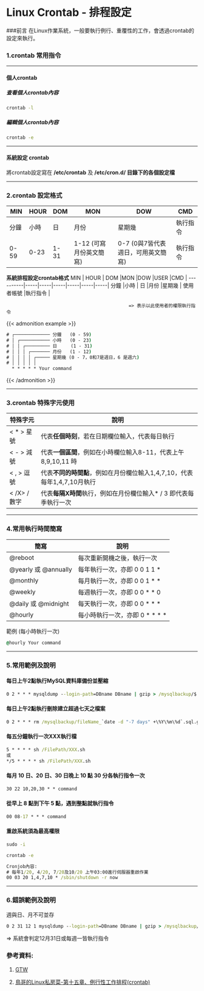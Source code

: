 # Linux Crontab - 排程設定


###前言
在Linux作業系統，一般要執行例行、重覆性的工作，會透過crontab的設定來執行。


### 1.crontab 常用指令
***
#### 個人crontab

##### 查看個人crontab內容
```cmd
crontab -l
```

##### 編輯個人crontab內容
```cmd
crontab -e
```
***
#### 系統設定 crontab
將crontab設定寫在 **/etc/crontab** 及 **/etc/cron.d/ 目錄下的各個設定檔**

***
### 2.crontab 設定格式
MIN       | HOUR  | DOM  |MON   |DOW   |CMD   |
----------|-----|-----|-----|-----|-----|
分鐘      |小時  | 日  |月份   |星期幾   |執行指令   |
0-59      |0-23  | 1-31  |1-12 (可寫月份英文簡寫)  |0-7 (0與7皆代表週日，可用英文簡寫)   |執行指令   |


**系統排程設定crontab格式**
MIN       | HOUR  | DOM  |MON   |DOW   |USER   |CMD   |
----------|-----|-----|-----|-----|-----|-----|
分鐘      |小時  | 日  |月份   |星期幾   | 使用者帳號 |執行指令   |

                                                 => 表示以此使用者的權限執行指令

{{< admonition example >}}
```cmd
# ┌───────────── 分鐘   (0 - 59)
# │ ┌─────────── 小時   (0 - 23)
# │ │ ┌───────── 日     (1 - 31)
# │ │ │ ┌─────── 月份   (1 - 12)
# │ │ │ │ ┌───── 星期幾 (0 - 7，0和7是週日，6 是週六)
# │ │ │ │ │
  * * * * * Your command
```
{{< /admonition >}}
***
### 3.crontab 特殊字元使用
特殊字元       | 說明  |
----------|-----|
 < * > 星號| 代表**任個時刻**，若在日期欄位輸入，代表每日執行 
< - > 減號| 代表**一個區間**，例如在小時欄位輸入8-11，代表上午 8,9,10,11 時|
< , > 逗號| 代表**不同的時間點**，例如在月份欄位輸入1,4,7,10，代表每年1,4,7,10月執行|
< /X> /數字| 代表**每隔X時間**執行，例如在月份欄位輸入* / 3 即代表每季執行一次

***
### 4.常用執行時間簡寫
簡寫 | 說明  |
----------|-----|
@reboot	 | 每次重新開機之後，執行一次|
@yearly	或 @annually | 每年執行一次，亦即 0 0 1 1 *|
@monthly | 每月執行一次，亦即 0 0 1 * *|
@weekly	 | 每週執行一次，亦即 0 0 * * 0|
@daily 或 @midnight	 | 每天執行一次，亦即 0 0 * * *|
@hourly	 | 每小時執行一次，亦即 0 * * * *|

範例 (每小時執行一次)
```cmd
@hourly Your command
```
***
### 5.常用範例及說明
#### 每日上午2點執行MySQL資料庫備份並壓縮
```cmd
0 2 * * * mysqldump --login-path=DBname DBname | gzip > /mysqlbackup/$
```

#### 每日上午2點執行刪除建立超過七天之檔案
```cmd
0 2 * * * rm /mysqlbackup/fileName_`date -d "-7 days" +\%Y\%m\%d`.sql.gz
```

#### 每五分鐘執行一次XXX執行檔
```cmd
5 * * * * sh /FilePath/XXX.sh
或
*/5 * * * * sh /FilePath/XXX.sh
```

#### 每月 10 日、20 日、30 日晚上 10 點 30 分各執行指令一次
```cmd
30 22 10,20,30 * * command
```
#### 從早上 8 點到下午 5 點，遇到整點就執行指令
```cmd
00 08-17 * * * command
```
#### 重啟系統須為最高權限
```cmd
sudo -i

crontab -e

Cronjob內容:
# 每年1/20, 4/20, 7/20及10/20 上午03:00進行伺服器重啟作業 
00 03 20 1,4,7,10 * /sbin/shutdown -r now
```

***
### 6.錯誤範例及說明
週與日、月不可並存
```cmd
0 2 31 12 1 mysqldump --login-path=DBname DBname | gzip > /mysqlbackup/$   
```
=> 系統會判定12月31日或每週一皆執行指令


### 參考資料:
1. [GTW](https://blog.gtwang.org/linux/linux-crontab-cron-job-tutorial-and-examples/)

2. [鳥哥的Linux私房菜-第十五章、例行性工作排程(crontab)](http://linux.vbird.org/linux_basic/0430cron.php#whatiscron_type)
